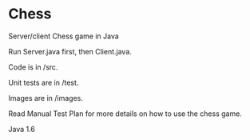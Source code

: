 Chess
=====

Server/client Chess game in Java


Run Server.java first, then Client.java.  

Code is in /src. 

Unit tests are in /test.

Images are in /images.

Read Manual Test Plan for more details on how to use the chess game.

Java 1.6


